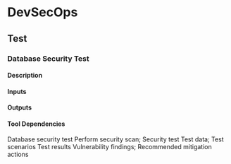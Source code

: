 # DevSecOps

## Test

### Database Security Test

#### Description

#### Inputs

#### Outputs

#### Tool Dependencies

Database
security test
Perform security scan;
Security test
Test data;
Test scenarios
Test results Vulnerability
findings;
Recommended
mitigation
actions
